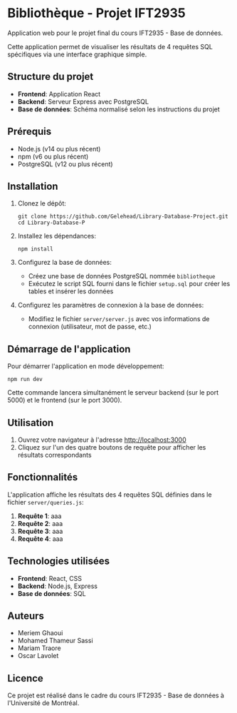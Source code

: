 # Bibliothèque - Projet IFT2935

Application web pour le projet final du cours IFT2935 - Base de données.

Cette application permet de visualiser les résultats de 4 requêtes SQL spécifiques via une interface graphique simple.

## Structure du projet

- **Frontend**: Application React
- **Backend**: Serveur Express avec PostgreSQL
- **Base de données**: Schéma normalisé selon les instructions du projet

## Prérequis

- Node.js (v14 ou plus récent)
- npm (v6 ou plus récent)
- PostgreSQL (v12 ou plus récent)

## Installation

1. Clonez le dépôt:
   ```
   git clone https://github.com/Gelehead/Library-Database-Project.git
   cd Library-Database-P
   ```

2. Installez les dépendances:
   ```
   npm install
   ```

3. Configurez la base de données:
   - Créez une base de données PostgreSQL nommée `bibliotheque`
   - Exécutez le script SQL fourni dans le fichier `setup.sql` pour créer les tables et insérer les données

4. Configurez les paramètres de connexion à la base de données:
   - Modifiez le fichier `server/server.js` avec vos informations de connexion (utilisateur, mot de passe, etc.)

## Démarrage de l'application

Pour démarrer l'application en mode développement:

```
npm run dev
```

Cette commande lancera simultanément le serveur backend (sur le port 5000) et le frontend (sur le port 3000).

## Utilisation

1. Ouvrez votre navigateur à l'adresse [http://localhost:3000](http://localhost:3000)
2. Cliquez sur l'un des quatre boutons de requête pour afficher les résultats correspondants

## Fonctionnalités

L'application affiche les résultats des 4 requêtes SQL définies dans le fichier `server/queries.js`:

1. **Requête 1**: aaa
2. **Requête 2**: aaa
3. **Requête 3**: aaa
4. **Requête 4**: aaa

## Technologies utilisées

- **Frontend**: React, CSS
- **Backend**: Node.js, Express
- **Base de données**: SQL

## Auteurs

- Meriem Ghaoui
- Mohamed Thameur Sassi
- Mariam Traore
- Oscar Lavolet

## Licence

Ce projet est réalisé dans le cadre du cours IFT2935 - Base de données à l'Université de Montréal.